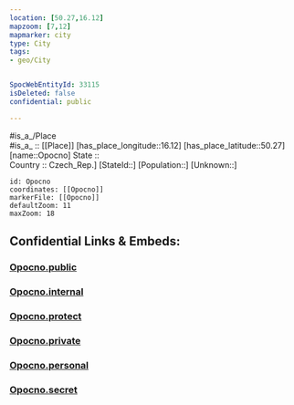 ```yaml
---
location: [50.27,16.12] 
mapzoom: [7,12] 
mapmarker: city 
type: City
tags:
- geo/City


SpocWebEntityId: 33115
isDeleted: false
confidential: public

---
```

#is_a_/Place  
#is_a_ :: [[Place]] 
[has_place_longitude::16.12] 
[has_place_latitude::50.27] 
[name::Opocno] 
State ::  
Country :: Czech_Rep.] 
[StateId::] 
[Population::] 
[Unknown::] 


```leaflet
id: Opocno
coordinates: [[Opocno]] 
markerFile: [[Opocno]] 
defaultZoom: 11 
maxZoom: 18
```


## Confidential Links & Embeds: 

### [Opocno.public](/_public/\Earth\Continent\Europe\Europe~Central\Czech_Republic\regions~Czech_Republic\Královéhradecký\CityOpocno.public.md) 

### [Opocno.internal](/_internal/\Earth\Continent\Europe\Europe~Central\Czech_Republic\regions~Czech_Republic\Královéhradecký\CityOpocno.internal.md) 

### [Opocno.protect](/_protect/\Earth\Continent\Europe\Europe~Central\Czech_Republic\regions~Czech_Republic\Královéhradecký\CityOpocno.protect.md) 

### [Opocno.private](/_private/\Earth\Continent\Europe\Europe~Central\Czech_Republic\regions~Czech_Republic\Královéhradecký\CityOpocno.private.md) 

### [Opocno.personal](/_personal/\Earth\Continent\Europe\Europe~Central\Czech_Republic\regions~Czech_Republic\Královéhradecký\CityOpocno.personal.md) 

### [Opocno.secret](/_secret/\Earth\Continent\Europe\Europe~Central\Czech_Republic\regions~Czech_Republic\Královéhradecký\CityOpocno.secret.md)

